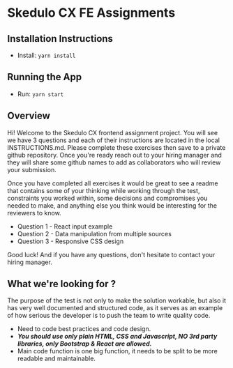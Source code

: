 # Skedulo CX FE Assignments

## Installation Instructions

- Install: `yarn install`

## Running the App

- Run: `yarn start`

## Overview

Hi! Welcome to the Skedulo CX frontend assignment project. You will see we have 3 questions and each of their instructions are located in the local INSTRUCTIONS.md. Please complete these exercises then save to a private github repository. Once you're ready reach out to your hiring manager and they will share some github names to add as collaborators who will review your submission.

Once you have completed all exercises it would be great to see a readme that contains some of your thinking while working through the test, constraints you worked within, some decisions and compromises you needed to make, and anything else you think would be interesting for the reviewers to know.

- Question 1 - React input example
- Question 2 - Data manipulation from multiple sources
- Question 3 - Responsive CSS design

Good luck! And if you have any questions, don't hesitate to contact your hiring manager.

## What we're looking for ?

The purpose of the test is not only to make the solution workable, but also it has very well documented and structured code, as it serves as an example of how serious the developer is to push the team to write quality code.

- Need to code best practices and code design.
- **_You should use only plain HTML, CSS and Javascript, NO 3rd party libraries, only Bootstrap & React are allowed._**
- Main code function is one big function, it needs to be split to be more readable and maintainable.
